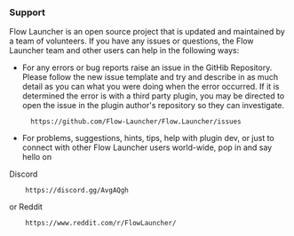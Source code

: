 ### Support

Flow Launcher is an open source project that is updated and maintained by a team of volunteers. If you have any issues or questions, the Flow Launcher team and other users can help in the following ways:

- For any errors or bug reports raise an issue in the GitHib Repository. Please follow the new issue template and try and describe in as much detail as you can what you were doing when the error occurred. If it is determined the error is with a third party plugin, you may be directed to open the issue in the plugin author's repository so they can investigate.

        https://github.com/Flow-Launcher/Flow.Launcher/issues

- For problems, suggestions, hints, tips, help with plugin dev, or just to connect with other Flow Launcher users world-wide, pop in and say hello on

Discord

        https://discord.gg/AvgAQgh

or Reddit

        https://www.reddit.com/r/FlowLauncher/

